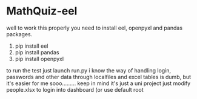 ﻿# MathQuiz-eel
well to work this properly you need to install eel, openpyxl and pandas packages.
1. pip install eel
2. pip install pandas
3. pip install openpyxl

to run the test just launch run.py
i know the way of handling login, passwords and other data through localfiles and excel tables is dumb, but it's easier for me sooo......... keep in mind it's just a uni project
just modify people.xlsx to login into dashboard (or use default root 
